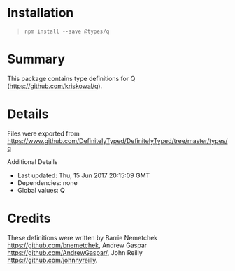 # Installation
> `npm install --save @types/q`

# Summary
This package contains type definitions for Q (https://github.com/kriskowal/q).

# Details
Files were exported from https://www.github.com/DefinitelyTyped/DefinitelyTyped/tree/master/types/q

Additional Details
 * Last updated: Thu, 15 Jun 2017 20:15:09 GMT
 * Dependencies: none
 * Global values: Q

# Credits
These definitions were written by Barrie Nemetchek <https://github.com/bnemetchek>, Andrew Gaspar <https://github.com/AndrewGaspar/>, John Reilly <https://github.com/johnnyreilly>.
